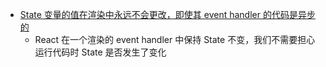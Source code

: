 - [State 变量的值在渲染中永远不会更改，即使其 event handler 的代码是异步的](https://beta.reactjs.org/learn/state-as-a-snapshot#:~:text=A%20state%20variable%E2%80%99s%20value%20never%20changes%20within%20a%20render)
	- React 在一个渲染的  event handler  中保持 State 不变，我们不需要担心运行代码时 State 是否发生了变化